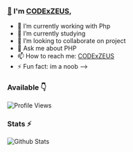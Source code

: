 ### [👋](https://telegram.dog/anmol0700) I'm [CODExZEUS](https://telegram.me/anmol0700),

- 🔭 I’m currently working with Php
- 🌱 I’m currently studying
- 👯 I’m looking to collaborate on project
- 💬 Ask me about PHP
- 📫 How to reach me: [CODExZEUS](https://telegram.me/anmol0700)
- ⚡ Fun fact: im a noob 
-->

### Available 👇


![Profile Views](https://hits.seeyoufarm.com/api/count/incr/badge.svg?url=https://github.com/CODExZEUS/&title=Profile%20Views)


### Stats ⚡️

![Github Stats](https://github-readme-stats.vercel.app/api?username=CODExZEUS&show_icons=true&title_color=333&icon_color=333&include_all_commits=true&theme=onedark&cache_seconds=86400) 
